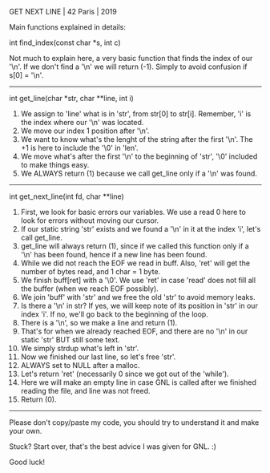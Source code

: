 GET NEXT LINE | 42 Paris | 2019

Main functions explained in details:

int		find_index(const char *s, int c)

Not much to explain here, a very basic function that finds the index of our '\n'.
If we don't find a '\n' we will return (-1). Simply to avoid confusion if s[0] = '\n'.

--------------------------------------------------------------------------------

int		get_line(char *str, char **line, int i)

1. We assign to 'line' what is in 'str', from str[0] to str[i]. Remember, 'i' is the index where our '\n' was located.
2. We move our index 1 position after '\n'.
3. We want to know what's the lenght of the string after the first '\n'. The +1 is here to include the '\0' in 'len'.
4. We move what's after the first '\n' to the beginning of 'str', '\0' included to make things easy.
5. We ALWAYS return (1) because we call get_line only if a '\n' was found.

--------------------------------------------------------------------------------

int		get_next_line(int fd, char **line)

1. First, we look for basic errors our variables. We use a read 0 here to look for errors without moving our cursor.
2. If our static string 'str' exists and we found a '\n' in it at the index 'i', let's call get_line. 
3. get_line will always return (1), since if we called this function only if a '\n' has been found, hence if a new line has been found.
4. While we did not reach the EOF we read in buff. Also, 'ret' will get the number of bytes read, and 1 char = 1 byte.
5. We finish buff[ret] with a '\0'. We use 'ret' in case 'read' does not fill all the buffer (when we reach EOF possibly).
6. We join 'buff' with 'str' and we free the old 'str' to avoid memory leaks.
7. Is there a '\n' in str? If yes, we will keep note of its position in 'str' in our index 'i'. If no, we'll go back to the beginning of the loop.
8. There is a '\n', so we make a line and return (1).
9. That's for when we already reached EOF, and there are no '\n' in our static 'str' BUT still some text.
10. We simply strdup what's left in 'str'.
11. Now we finished our last line, so let's free 'str'.
12. ALWAYS set to NULL after a malloc.
13. Let's return 'ret' (necessarily 0 since we got out of the 'while').
14. Here we will make an empty line in case GNL is called after we finished reading the file, and line was not freed. 
15. Return (0).

--------------------------------------------------------------------------------

Please don't copy/paste my code, you should try to understand it and make your own.

Stuck? Start over, that's the best advice I was given for GNL. :)

Good luck!
